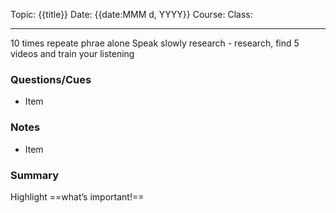 
Topic: {{title}}
Date: {{date:MMM d, YYYY}}
Course:
Class:

---
10 times repeate phrae alone
Speak slowly 
research - research, find 5 videos and train your listening



### Questions/Cues
- Item

### Notes
- Item

### Summary
Highlight ==what’s important!==
